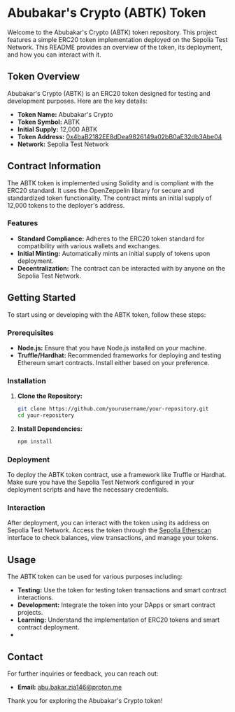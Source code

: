 # Abubakar's Crypto (ABTK) Token

Welcome to the Abubakar's Crypto (ABTK) token repository. This project features a simple ERC20 token implementation deployed on the Sepolia Test Network. This README provides an overview of the token, its deployment, and how you can interact with it.

## Token Overview

Abubakar's Crypto (ABTK) is an ERC20 token designed for testing and development purposes. Here are the key details:

- **Token Name:** Abubakar's Crypto
- **Token Symbol:** ABTK
- **Initial Supply:** 12,000 ABTK
- **Token Address:** [0x4baB2182EE8dDea9826149a02bB0aE32db3Abe04](https://sepolia.etherscan.io/address/0x4baB2182EE8dDea9826149a02bB0aE32db3Abe04)
- **Network:** Sepolia Test Network

## Contract Information

The ABTK token is implemented using Solidity and is compliant with the ERC20 standard. It uses the OpenZeppelin library for secure and standardized token functionality. The contract mints an initial supply of 12,000 tokens to the deployer's address.

### Features

- **Standard Compliance:** Adheres to the ERC20 token standard for compatibility with various wallets and exchanges.
- **Initial Minting:** Automatically mints an initial supply of tokens upon deployment.
- **Decentralization:** The contract can be interacted with by anyone on the Sepolia Test Network.

## Getting Started

To start using or developing with the ABTK token, follow these steps:

### Prerequisites

- **Node.js:** Ensure that you have Node.js installed on your machine.
- **Truffle/Hardhat:** Recommended frameworks for deploying and testing Ethereum smart contracts. Install either based on your preference.

### Installation

1. **Clone the Repository:**
   ```bash
   git clone https://github.com/yourusername/your-repository.git
   cd your-repository
   ```

2. **Install Dependencies:**
   ```bash
   npm install
   ```

### Deployment

To deploy the ABTK token contract, use a framework like Truffle or Hardhat. Make sure you have the Sepolia Test Network configured in your deployment scripts and have the necessary credentials.

### Interaction

After deployment, you can interact with the token using its address on Sepolia Test Network. Access the token through the [Sepolia Etherscan](https://sepolia.etherscan.io/) interface to check balances, view transactions, and manage your tokens.

## Usage

The ABTK token can be used for various purposes including:

- **Testing:** Use the token for testing token transactions and smart contract interactions.
- **Development:** Integrate the token into your DApps or smart contract projects.
- **Learning:** Understand the implementation of ERC20 tokens and smart contract deployment.
- 
## Contact

For further inquiries or feedback, you can reach out:

- **Email:** abu.bakar.zia146@proton.me

Thank you for exploring the Abubakar's Crypto token!
